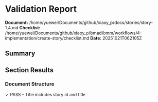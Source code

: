 # Validation Report

**Document:** /home/yuewei/Documents/github/xiaoy_p/docs/stories/story-1.4.md
**Checklist:** /home/yuewei/Documents/github/xiaoy_p/bmad/bmm/workflows/4-implementation/create-story/checklist.md
**Date:** 20251021T062105Z

## Summary

## Section Results

### Document Structure
✓ PASS - Title includes story id and title
